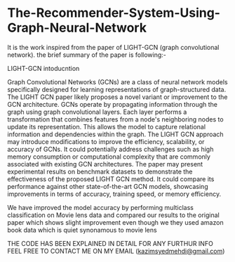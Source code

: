 # The-Recommender-System-Using-Graph-Neural-Network

It is the work inspired from the paper of LIGHT-GCN (graph convolutional network). the brief summary of the paper is following:-

LIGHT-GCN intoducntion

Graph Convolutional Networks (GCNs) are a class of neural network models specifically designed for learning representations of graph-structured data. The LIGHT GCN paper likely proposes a novel variant or improvement to the GCN architecture.
GCNs operate by propagating information through the graph using graph convolutional layers. Each layer performs a transformation that combines features from a node's neighboring nodes to update its representation. This allows the model to capture relational information and dependencies within the graph.
The LIGHT GCN approach may introduce modifications to improve the efficiency, scalability, or accuracy of GCNs. It could potentially address challenges such as high memory consumption or computational complexity that are commonly associated with existing GCN architectures.
The paper may present experimental results on benchmark datasets to demonstrate the effectiveness of the proposed LIGHT GCN method. It could compare its performance against other state-of-the-art GCN models, showcasing improvements in terms of accuracy, training speed, or memory efficiency.

We have improved the model accuracy by performing multiclass classification on Movie lens data and compared our results to the original paper which shows slight improvement even though we they used amazon book data which is quiet synonamous to movie lens

THE CODE HAS BEEN EXPLAINED IN DETAIL FOR ANY FURTHUR INFO FEEL FREE TO CONTACT ME ON MY EMAIL (kazimsyedmehdi@gmail.com)

